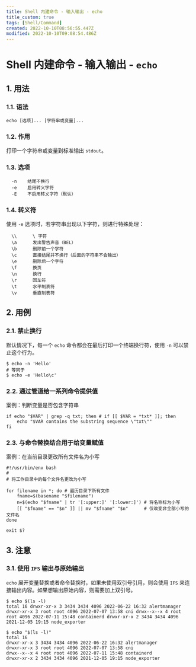 ```yaml
---
title: Shell 内建命令 - 输入输出 - echo
title_custom: true
tags: [Shell/Command]
created: 2022-10-10T08:56:55.447Z
modified: 2022-10-10T09:08:54.486Z
---
```


# Shell 内建命令 - 输入输出 - `echo`



## 1. 用法

### 1.1. 语法

```shell
echo [选项]... [字符串或变量]...
```

### 1.2. 作用

打印一个字符串或变量到标准输出 `stdout`。

### 1.3. 选项

```
  -n	结尾不换行
  -e	启用转义字符
  -E	不启用转义字符（默认）
```

### 1.4. 转义符

使用 `-e` 选项时，若字符串出现以下字符，则进行特殊处理：

```
  \\      \ 字符
  \a      发出警告声音（BEL）
  \b      删除前一个字符
  \c      直接结尾并不换行（后面的字符串不会输出）
  \e      删除后一个字符
  \f      换页
  \n      换行
  \r      回车符
  \t      水平制表符
  \v      垂直制表符
```

## 2. 用例

### 2.1. 禁止换行

默认情况下，每一个 `echo` 命令都会在最后打印一个终端换行符，使用 `-n` 可以禁止这个行为。

```shell
$ echo -n 'Hello'
# 等同于
$ echo -e 'Hello\c'
```

### 2.2. 通过管道给一系列命令提供值

案例：判断变量是否包含字符串

```shell
if echo "$VAR" | grep -q txt; then # if [[ $VAR = *txt* ]]; then
    echo "$VAR contains the substring sequence \"txt\""
fi
```

### 2.3. 与命令替换结合用于给变量赋值

案例：在当前目录更改所有文件名为小写

```shell
#!/usr/bin/env bash
#
# 将工作目录中的每个文件名更改为小写

for filename in *; do # 遍历目录下所有文件
    fname=$(basename "$filename")
    n=$(echo "$fname" | tr '[:upper:]' '[:lower:]') # 将名称标为小写
    [[ "$fname" == "$n" ]] || mv "$fname" "$n"      # 仅改变非全部小写的文件名
done

exit $?
```

## 3. 注意

### 3.1. 使用 `IFS` 输出与原始输出

`echo` 展开变量替换或者命令替换时，如果未使用双引号引用，则会使用 `IFS` 来连接输出内容。如果想输出原始内容，则需要加上双引号。

```shell
$ echo $(ls -l)
total 16 drwxr-xr-x 3 3434 3434 4096 2022-06-22 16:32 alertmanager drwxr-xr-x 3 root root 4096 2022-07-07 13:58 cni drwx--x--x 4 root root 4096 2022-07-11 15:48 containerd drwxr-xr-x 2 3434 3434 4096 2021-12-05 19:15 node_exporter

$ echo "$(ls -l)"
total 16
drwxr-xr-x 3 3434 3434 4096 2022-06-22 16:32 alertmanager
drwxr-xr-x 3 root root 4096 2022-07-07 13:58 cni
drwx--x--x 4 root root 4096 2022-07-11 15:48 containerd
drwxr-xr-x 2 3434 3434 4096 2021-12-05 19:15 node_exporter
```

